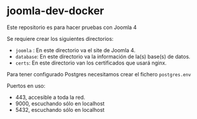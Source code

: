 # joomla-dev-docker
Este repositorio es para hacer pruebas con Joomla 4

Se requiere crear los siguientes directorios:
- `joomla` : En este directorio va el site de Joomla 4.
- `database`: En este directorio va la información de la(s) base(s) de datos.
- `certs`: En este directorio van los certificados que usará nginx.

Para tener configurado Postgres necesitamos crear el fichero `postgres.env`

Puertos en uso:
- 443, accesible a toda la red.
- 9000, escuchando sólo en localhost
- 5432, escuchando sólo en localhost